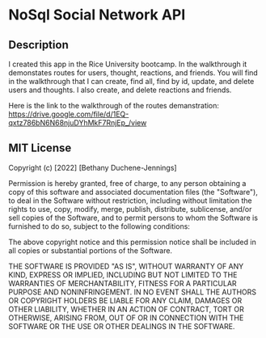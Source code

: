# NoSql Social Network API

## Description

I created this app in the Rice University bootcamp. In the walkthrough it demonstates routes for users, thought, reactions, and friends. You will find in the walkthrough that I can create, find all, find by id, update, and delete users and thoughts. I also create, and delete reactions and friends.

Here is the link to the walkthrough of the routes demanstration: https://drive.google.com/file/d/1EQ-qxtz786bN6N68njuDYhMkF7RnjEp_/view

## MIT License

Copyright (c) [2022] [Bethany Duchene-Jennings]

Permission is hereby granted, free of charge, to any person obtaining a copy
of this software and associated documentation files (the "Software"), to deal
in the Software without restriction, including without limitation the rights
to use, copy, modify, merge, publish, distribute, sublicense, and/or sell
copies of the Software, and to permit persons to whom the Software is
furnished to do so, subject to the following conditions:

The above copyright notice and this permission notice shall be included in all
copies or substantial portions of the Software.

THE SOFTWARE IS PROVIDED "AS IS", WITHOUT WARRANTY OF ANY KIND, EXPRESS OR
IMPLIED, INCLUDING BUT NOT LIMITED TO THE WARRANTIES OF MERCHANTABILITY,
FITNESS FOR A PARTICULAR PURPOSE AND NONINFRINGEMENT. IN NO EVENT SHALL THE
AUTHORS OR COPYRIGHT HOLDERS BE LIABLE FOR ANY CLAIM, DAMAGES OR OTHER
LIABILITY, WHETHER IN AN ACTION OF CONTRACT, TORT OR OTHERWISE, ARISING FROM,
OUT OF OR IN CONNECTION WITH THE SOFTWARE OR THE USE OR OTHER DEALINGS IN THE
SOFTWARE.
